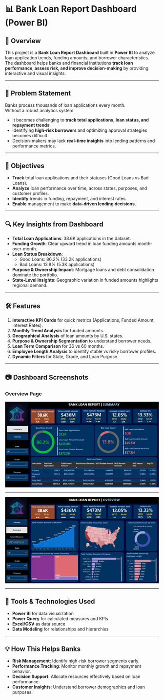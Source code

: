 # 📊 Bank Loan Report Dashboard (Power BI)

## 📌 Overview
This project is a **Bank Loan Report Dashboard** built in **Power BI** to analyze loan application trends, funding amounts, and borrower characteristics.  
The dashboard helps banks and financial institutions **track loan performance, assess risk, and improve decision-making** by providing interactive and visual insights.  

---

## 🚨 Problem Statement
Banks process thousands of loan applications every month.  
Without a robust analytics system:
- It becomes challenging to **track total applications, loan status, and repayment trends**.
- Identifying **high-risk borrowers** and optimizing approval strategies becomes difficult.
- Decision-makers may lack **real-time insights** into lending patterns and performance metrics.

---

## 🎯 Objectives
- **Track** total loan applications and their statuses (Good Loans vs Bad Loans).
- **Analyze** loan performance over time, across states, purposes, and customer profiles.
- **Identify** trends in funding, repayment, and interest rates.
- **Enable** management to make **data-driven lending decisions**.

---

## 🔍 Key Insights from Dashboard
- **Total Loan Applications**: 38.6K applications in the dataset.
- **Funding Growth**: Clear upward trend in loan funding amounts month-over-month.
- **Loan Status Breakdown**:  
  - Good Loans: 86.2% (33.2K applications)  
  - Bad Loans: 13.8% (5.3K applications)
- **Purpose & Ownership Impact**: Mortgage loans and debt consolidation dominate the portfolio.
- **State-Level Insights**: Geographic variation in funded amounts highlights regional demand.

---

## 🛠 Features
1. **Interactive KPI Cards** for quick metrics (Applications, Funded Amount, Interest Rates).
2. **Monthly Trend Analysis** for funded amounts.
3. **Geographical Analysis** of loan amounts by U.S. states.
4. **Purpose & Ownership Segmentation** to understand borrower needs.
5. **Loan Term Comparison** for 36 vs 60 months.
6. **Employee Length Analysis** to identify stable vs risky borrower profiles.
7. **Dynamic Filters** for State, Grade, and Loan Purpose.

---

## 📷 Dashboard Screenshots

### Overview Page
![Summary Page](bank_db1.png)

--- 

![Overview Page](bank_db2.png)

---

## 📌 Tools & Technologies Used
- **Power BI** for data visualization
- **Power Query** for calculated measures and KPIs
- **Excel/CSV** as data source
- **Data Modeling** for relationships and hierarchies

---

## 💡 How This Helps Banks
- **Risk Management**: Identify high-risk borrower segments early.
- **Performance Tracking**: Monitor monthly growth and repayment behavior.
- **Decision Support**: Allocate resources effectively based on loan performance.
- **Customer Insights**: Understand borrower demographics and loan purposes.

